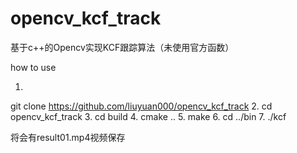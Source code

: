# opencv_kcf_track
基于c++的Opencv实现KCF跟踪算法（未使用官方函数）

how to use

1.
git clone https://github.com/liuyuan000/opencv_kcf_track
2.
cd opencv_kcf_track
3.
cd build
4.
cmake ..
5.
make
6.
cd ../bin
7.
./kcf

将会有result01.mp4视频保存
